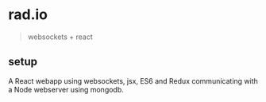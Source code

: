 # rad.io
> websockets + react

## setup
A React webapp using websockets, jsx, ES6 and Redux communicating with a Node webserver using mongodb.